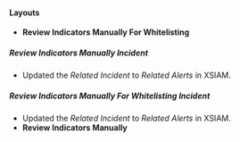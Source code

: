 
#### Layouts
- **Review Indicators Manually For Whitelisting**
##### Review Indicators Manually Incident
- Updated the *Related Incident* to *Related Alerts* in XSIAM.
##### Review Indicators Manually For Whitelisting Incident
- Updated the *Related Incident* to *Related Alerts* in XSIAM.
- **Review Indicators Manually**
